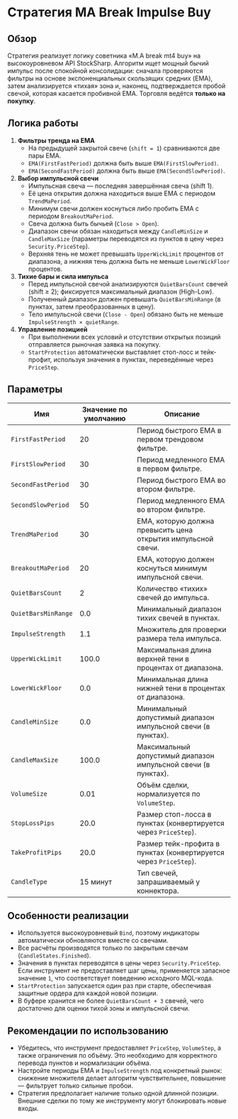 # Стратегия MA Break Impulse Buy

## Обзор
Стратегия реализует логику советника «M.A break mt4 buy» на высокоуровневом API StockSharp. Алгоритм ищет мощный бычий импульс после спокойной консолидации: сначала проверяются фильтры на основе экспоненциальных скользящих средних (EMA), затем анализируется «тихая» зона и, наконец, подтверждается пробой свечой, которая касается пробивной EMA. Торговля ведётся **только на покупку**.

## Логика работы
1. **Фильтры тренда на EMA**
   - На предыдущей закрытой свече (`shift = 1`) сравниваются две пары EMA.
   - `EMA(FirstFastPeriod)` должна быть выше `EMA(FirstSlowPeriod)`.
   - `EMA(SecondFastPeriod)` должна быть выше `EMA(SecondSlowPeriod)`.
2. **Выбор импульсной свечи**
   - Импульсная свеча — последняя завершённая свеча (shift 1).
   - Её цена открытия должна находиться выше EMA с периодом `TrendMaPeriod`.
   - Минимум свечи должен коснуться либо пробить EMA с периодом `BreakoutMaPeriod`.
   - Свеча должна быть бычьей (`Close > Open`).
   - Диапазон свечи обязан находиться между `CandleMinSize` и `CandleMaxSize` (параметры переводятся из пунктов в цену через `Security.PriceStep`).
   - Верхняя тень не может превышать `UpperWickLimit` процентов от диапазона, а нижняя тень должна быть не меньше `LowerWickFloor` процентов.
3. **Тихие бары и сила импульса**
   - Перед импульсной свечой анализируются `QuietBarsCount` свечей (shift ≥ 2); фиксируется максимальный диапазон (High-Low).
   - Полученный диапазон должен превышать `QuietBarsMinRange` (в пунктах, затем преобразованных в цену).
   - Тело импульсной свечи (`Close - Open`) обязано быть не меньше `ImpulseStrength × quietRange`.
4. **Управление позицией**
   - При выполнении всех условий и отсутствии открытых позиций отправляется рыночная заявка на покупку.
   - `StartProtection` автоматически выставляет стоп-лосс и тейк-профит, используя значения в пунктах, переведённые через `PriceStep`.

## Параметры
| Имя | Значение по умолчанию | Описание |
|-----|-----------------------|----------|
| `FirstFastPeriod` | 20 | Период быстрого EMA в первом трендовом фильтре. |
| `FirstSlowPeriod` | 30 | Период медленного EMA в первом фильтре. |
| `SecondFastPeriod` | 30 | Период быстрого EMA во втором фильтре. |
| `SecondSlowPeriod` | 50 | Период медленного EMA во втором фильтре. |
| `TrendMaPeriod` | 30 | EMA, которую должна превысить цена открытия импульсной свечи. |
| `BreakoutMaPeriod` | 20 | EMA, которую должен коснуться минимум импульсной свечи. |
| `QuietBarsCount` | 2 | Количество «тихих» свечей до импульса. |
| `QuietBarsMinRange` | 0.0 | Минимальный диапазон тихих свечей в пунктах. |
| `ImpulseStrength` | 1.1 | Множитель для проверки размера тела импульса. |
| `UpperWickLimit` | 100.0 | Максимальная длина верхней тени в процентах от диапазона. |
| `LowerWickFloor` | 0.0 | Минимальная длина нижней тени в процентах от диапазона. |
| `CandleMinSize` | 0.0 | Минимальный допустимый диапазон импульсной свечи (в пунктах). |
| `CandleMaxSize` | 100.0 | Максимальный допустимый диапазон импульсной свечи (в пунктах). |
| `VolumeSize` | 0.01 | Объём сделки, нормализуется по `VolumeStep`. |
| `StopLossPips` | 20.0 | Размер стоп-лосса в пунктах (конвертируется через `PriceStep`). |
| `TakeProfitPips` | 20.0 | Размер тейк-профита в пунктах (конвертируется через `PriceStep`). |
| `CandleType` | 15 минут | Тип свечей, запрашиваемый у коннектора. |

## Особенности реализации
- Используется высокоуровневый `Bind`, поэтому индикаторы автоматически обновляются вместе со свечами.
- Все расчёты производятся только по закрытым свечам (`CandleStates.Finished`).
- Значения в пунктах переводятся в цены через `Security.PriceStep`. Если инструмент не предоставляет шаг цены, применяется запасное значение `1`, что соответствует поведению исходного MQL-кода.
- `StartProtection` запускается один раз при старте, обеспечивая защитные ордера для каждой новой позиции.
- В буфере хранится не более `QuietBarsCount + 3` свечей, чего достаточно для оценки тихой зоны и импульсной свечи.

## Рекомендации по использованию
- Убедитесь, что инструмент предоставляет `PriceStep`, `VolumeStep`, а также ограничения по объёму. Это необходимо для корректного перевода пунктов и нормализации объёма.
- Настройте периоды EMA и `ImpulseStrength` под конкретный рынок: снижение множителя делает алгоритм чувствительнее, повышение — фильтрует только сильные пробои.
- Стратегия предполагает наличие только одной длинной позиции. Внешние сделки по тому же инструменту могут блокировать новые входы.

